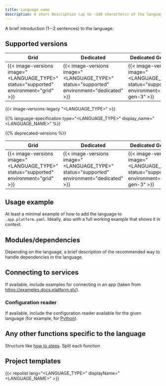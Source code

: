 ```yaml
---
title: Language name
description: A short description (up to ~160 characters) of the language that should make sense out of context (like on a listing page).
---
```


<!-- 
When to use
  For all available languages: https://docs.platform.sh/languages.html

How to use
  1. Copy this template into /src/docs/languages/.
  2. Rename it to match the title.
  3. Replace the following content with your own.
  4. Replace all instances of "<LANGUAGE_TYPE>" in the examples with the language's code name (such as "nodejs").
  5. Replace all instances of "<LANGUAGE_NAME>" in the examples with the language's name (such as "Node.js").
-->

A brief introduction (1--2 sentences) to the language.

## Supported versions

| **Grid** | **Dedicated** | **Dedicated Generation 3** |
|----------------------------------|---------------|---------------|
|  {{< image-versions image="<LANGUAGE_TYPE>" status="supported" environment="grid" >}} | {{< image-versions image="<LANGUAGE_TYPE>" status="supported" environment="dedicated" >}} | {{< image-versions image="<LANGUAGE_TYPE>" status="supported" environment="dedicated-gen-3" >}} |

<!-- To automatically check any differences in the registry with legacy regions -->
{{< image-versions-legacy "<LANGUAGE_TYPE>" >}}

{{% language-specification type="<LANGUAGE_TYPE>" display_name="<LANGUAGE_NAME>" %}}

<!-- If there are any deprecated versions. -->
{{% deprecated-versions %}}

| **Grid** | **Dedicated** | **Dedicated Generation 3** |
|----------------------------------|---------------|---------------|
|  {{< image-versions image="<LANGUAGE_TYPE>" status="supported" environment="grid" >}} | {{< image-versions image="<LANGUAGE_TYPE>" status="supported" environment="dedicated" >}} | {{< image-versions image="<LANGUAGE_TYPE>" status="supported" environment="dedicated-gen-3" >}} |

## Usage example

At least a minimal example of how to add the language to `.app.platform.yaml`.
Ideally, also with a full working example that shows it in context.

## Modules/dependencies

Depending on the language, a brief description of the recommended way to handle dependencies in the language.

## Connecting to services

If available, include examples for connecting in an app
(taken from https://examples.docs.platform.sh/).

### Configuration reader

If available, include the configuration reader available for the given language
(for example, for [Python](https://github.com/platformsh/config-reader-python)).

## Any other functions specific to the language

Structure like [how to steps](./how-to.md#1-do-this-step-first).
Split each function 

## Project templates

{{< repolist lang="<LANGUAGE_TYPE>" displayName="<LANGUAGE_NAME>" >}}
